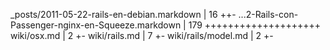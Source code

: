  _posts/2011-05-22-rails-en-debian.markdown         |   16 ++-
 ...2-Rails-con-Passenger-nginx-en-Squeeze.markdown |  179 ++++++++++++++++++++
 wiki/osx.md                                        |    2 +-
 wiki/rails.md                                      |    7 +-
 wiki/rails/model.md                                |    2 +-
